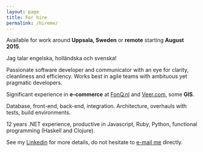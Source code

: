 ```yaml
---
layout: page
title: For hire
permalink: /hireme/
---
```


Available for work around **Uppsala, Sweden** or **remote** starting **August 2015**.

Jag talar engelska, holländska och svenska!

Passionate software developer and communicator with an eye for clarity, cleanliness and efficiency. Works best in agile teams with ambituous yet pragmatic developers.

Significant experience in **e-commerce** at [FonQ.nl](http://www.fonq.nl) and [Veer.com](http://www.veer.com), some **GIS**.

Database, front-end, back-end, integration. Architecture, overhauls with tests, build environments.

12 years .NET experience, productive in Javascript, Ruby, Python, functional programming (Haskell and Clojure).

See my [Linkedin](http://linkedin.com/in/tomvanommeren) for more details, do not hesitate to [e-mail me](mailto:tom.vanommeren@gmail.com) directly.
